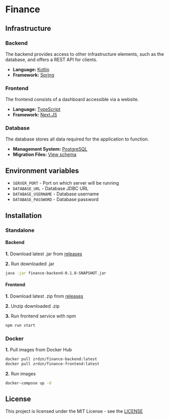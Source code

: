 # Finance
## Infrastructure
### Backend
The backend provides access to other infrastructure elements, such as the database, and offers a REST API for clients.
  - **Language:** [Kotlin](https://kotlinlang.org/)
  - **Framework:** [Spring](https://spring.io/)
### Frontend
The frontend consists of a dashboard accessible via a website.
  - **Language:** [TypeScript](https://www.typescriptlang.org/)
  - **Framework:** [Next.JS](https://nextjs.org/)
### Database
The database stores all data required for the application to function.
  - **Management System:** [PostgreSQL](https://www.postgresql.org/)
  - **Migration Files:** [View schema](https://github.com/zrdzn/finance/tree/main/finance-backend/src/main/resources/database)
## Environment variables
- `SERVER_PORT` - Port on which server will be running
- `DATABASE_URL` - Database JDBC URL
- `DATABASE_USERNAME` - Database username
- `DATABASE_PASSWORD` - Database password
## Installation
### Standalone
#### Backend
**1.** Download latest .jar from [releases](https://github.com/zrdzn/finance/releases)

**2.** Run downloaded .jar
```bash
java -jar finance-backend-0.1.0-SNAPSHOT.jar
```
#### Frontend
**1.** Download latest .zip from [releases](https://github.com/zrdzn/finance/releases)

**2.** Unzip downloaded .zip

**3.** Run frontend service with npm
```bash
npm run start
```

### Docker
**1.** Pull images from Docker Hub
```bash
docker pull zrdzn/finance-backend:latest
docker pull zrdzn/finance-frontend:latest
```
**2.** Run images
```bash
docker-compose up -d
```
## License
This project is licensed under the MIT License - see the [LICENSE](LICENSE)